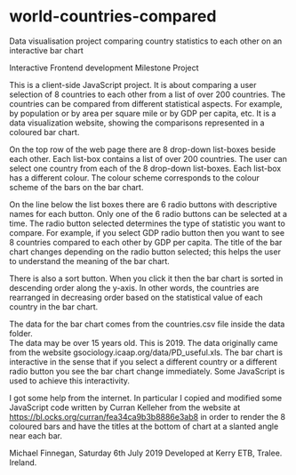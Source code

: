 # world-countries-compared
Data visualisation project comparing country statistics to each other on an interactive bar chart

Interactive Frontend development Milestone Project

This is a client-side JavaScript project.
It is about comparing a user selection of 8 countries to each other from a list of over 200 countries. The countries can be compared from different statistical aspects. For example, by population or by area per square mile or by GDP per capita, etc. It is a data visualization website, showing the comparisons represented in a coloured bar chart.

On the top row of the web page there are 8 drop-down list-boxes beside each other. Each list-box contains a list of over 200 countries. The user can select one country from each of the 8 drop-down list-boxes. Each list-box has a different colour. The colour scheme corresponds to the colour scheme of the bars on the bar chart.

On the line below the list boxes there are 6 radio buttons with descriptive names for each button. Only one of the 6 radio buttons can be selected at a time. The radio button selected determines the type of statistic you want to compare. For example, if you select GDP radio button then you want to see 8 countries compared to each other by GDP per capita. The title of the bar chart changes depending on the radio button selected; this helps the user to understand the meaning of the bar chart.

There is also a sort button. When you click it then the bar chart is sorted in descending order along the y-axis. In other words, the countries are rearranged in decreasing order based on the statistical value of each country in the bar chart.

The data for the bar chart comes from the countries.csv file inside the data folder.   
The data may be over 15 years old. This is 2019. The data originally came from the website gsociology.icaap.org/data/PD_useful.xls.
The bar chart is interactive in the sense that if you select a different country or a different radio button you see the bar chart change immediately. Some JavaScript is used to achieve this interactivity.

I got some help from the internet. In particular I copied and modified some JavaScript code written by Curran Kelleher from the website at https://bl.ocks.org/curran/fea34ca9b3b8886e3ab8 in order to render the 8 coloured bars and have the titles at the bottom of chart at a slanted angle near each bar.

Michael Finnegan, Saturday 6th July 2019
Developed at Kerry ETB, Tralee. Ireland.



